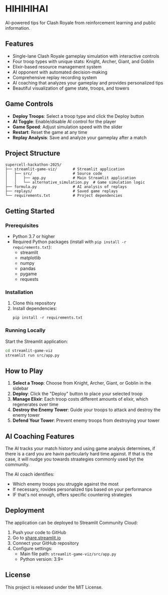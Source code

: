 # HIHIHIHAI

AI-powered tips for Clash Royale from reinforcement learning and public information.

## Features

- Single-lane Clash Royale gameplay simulation with interactive controls
- Four troop types with unique stats: Knight, Archer, Giant, and Goblin
- Elixir-based resource management system
- AI opponent with automated decision-making
- Comprehensive replay recording system
- AI coaching that analyzes your gameplay and provides personalized tips
- Beautiful visualization of game state, troops, and towers

## Game Controls

- **Deploy Troops**: Select a troop type and click the Deploy button
- **AI Toggle**: Enable/disable AI control for the player
- **Game Speed**: Adjust simulation speed with the slider
- **Restart**: Reset the game at any time
- **Replay Analysis**: Save and analyze your gameplay after a match

## Project Structure

```
supercell-hackathon-2025/
├── streamlit-game-viz/       # Streamlit application
│   ├── src/                  # Source code
│   │   ├── app.py            # Main Streamlit application
│   │   └── alternative_simulation.py  # Game simulation logic
├── formula.py                # AI analysis of replays
├── replays/                  # Saved game replays
└── requirements.txt          # Project dependencies
```

## Getting Started

### Prerequisites

- Python 3.7 or higher
- Required Python packages (install with `pip install -r requirements.txt`):
  - streamlit
  - matplotlib
  - numpy
  - pandas
  - pygame
  - requests

### Installation

1. Clone this repository
2. Install dependencies:
   ```
   pip install -r requirements.txt
   ```

### Running Locally

Start the Streamlit application:
```bash
cd streamlit-game-viz
streamlit run src/app.py
```

## How to Play

1. **Select a Troop**: Choose from Knight, Archer, Giant, or Goblin in the sidebar
2. **Deploy**: Click the "Deploy" button to place your selected troop
3. **Manage Elixir**: Each troop costs different amounts of elixir, which regenerates over time
4. **Destroy the Enemy Tower**: Guide your troops to attack and destroy the enemy tower
5. **Defend Your Tower**: Prevent enemy troops from destroying your tower

## AI Coaching Features

The AI tracks your match history and using game analysis determines, if there is a card you are havin particularly hard time against. If that is the case, it will nudge you towards straategies commonly used byt the community.

The AI coach identifies:
- Which enemy troops you struggle against the most
- If necessary, rovides personalized tips based on your performance
- IF that's not enough, offers specific countering strategies

## Deployment

The application can be deployed to Streamlit Community Cloud:

1. Push your code to GitHub
2. Go to [share.streamlit.io](https://share.streamlit.io/)
3. Connect your GitHub repository
4. Configure settings:
   - Main file path: `streamlit-game-viz/src/app.py`
   - Python version: 3.9+

## License

This project is released under the MIT License.
